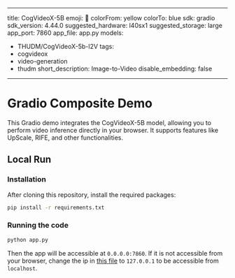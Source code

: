 
---
title: CogVideoX-5B
emoji: 🎥
colorFrom: yellow
colorTo: blue
sdk: gradio
sdk_version: 4.44.0
suggested_hardware: l40sx1
suggested_storage: large
app_port: 7860
app_file: app.py
models:
  - THUDM/CogVideoX-5b-I2V
tags:
  - cogvideox
  - video-generation
  - thudm
short_description: Image-to-Video
disable_embedding: false
---

# Gradio Composite Demo

This Gradio demo integrates the CogVideoX-5B model, allowing you to perform video inference directly in your browser. It
supports features like UpScale, RIFE, and other functionalities.

## Local Run
### Installation
After cloning this repository, install the required packages:

```bash
pip install -r requirements.txt
```

### Running the code

```bash
python app.py
```
Then the app will be accessible at `0.0.0.0:7860`. If it is not accessible from your browser, change the ip in [this file](https://github.com/erfanasgari21/CogVideoX-5B-Space/blob/924868c8c2084df1bcf1f86edcb0ec8da97a502e/app.py#L491) to `127.0.0.1` to be accessible from `localhost`.



